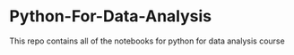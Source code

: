 # Python-For-Data-Analysis
This repo contains all of the notebooks for python for data analysis course
